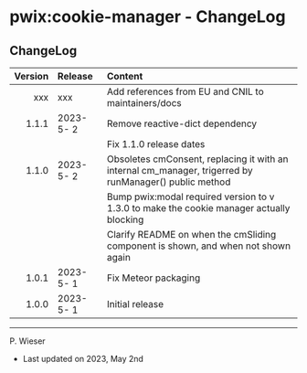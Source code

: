 # pwix:cookie-manager - ChangeLog

## ChangeLog

| Version | Release    | Content |
| ---:    | :---       | :---    |
| xxx   | xxx | Add references from EU and CNIL to maintainers/docs |
| 1.1.1   | 2023- 5- 2 | Remove reactive-dict dependency |
|         |            | Fix 1.1.0 release dates |
| 1.1.0   | 2023- 5- 2 | Obsoletes cmConsent, replacing it with an internal cm_manager, trigerred by runManager() public method |
|         |            | Bump pwix:modal required version to v 1.3.0 to make the cookie manager actually blocking |
|         |            | Clarify README on when the cmSliding component is shown, and when not shown again |
| 1.0.1   | 2023- 5- 1 | Fix Meteor packaging |
| 1.0.0   | 2023- 5- 1 | Initial release |

---
P. Wieser
- Last updated on 2023, May 2nd
